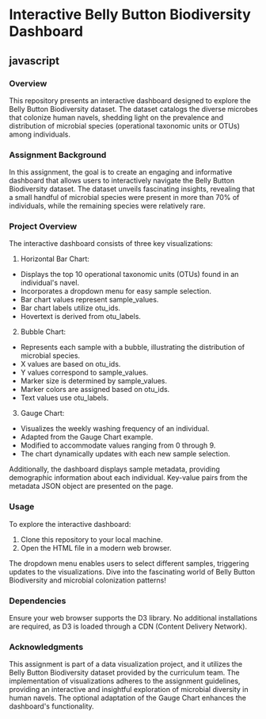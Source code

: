 # Interactive Belly Button Biodiversity Dashboard
## javascript

### Overview

This repository presents an interactive dashboard designed to explore the Belly Button Biodiversity dataset. The dataset catalogs the diverse microbes that colonize human navels, shedding light on the prevalence and distribution of microbial species (operational taxonomic units or OTUs) among individuals.


### Assignment Background

In this assignment, the goal is to create an engaging and informative dashboard that allows users to interactively navigate the Belly Button Biodiversity dataset. The dataset unveils fascinating insights, revealing that a small handful of microbial species were present in more than 70% of individuals, while the remaining species were relatively rare.

### Project Overview

The interactive dashboard consists of three key visualizations:

1. Horizontal Bar Chart:
- Displays the top 10 operational taxonomic units (OTUs) found in an individual's navel.
- Incorporates a dropdown menu for easy sample selection.
- Bar chart values represent sample_values.
- Bar chart labels utilize otu_ids.
- Hovertext is derived from otu_labels.

2. Bubble Chart:
- Represents each sample with a bubble, illustrating the distribution of microbial species.
- X values are based on otu_ids.
- Y values correspond to sample_values.
- Marker size is determined by sample_values.
- Marker colors are assigned based on otu_ids.
- Text values use otu_labels.

3. Gauge Chart:
- Visualizes the weekly washing frequency of an individual.
- Adapted from the Gauge Chart example.
- Modified to accommodate values ranging from 0 through 9.
- The chart dynamically updates with each new sample selection.

Additionally, the dashboard displays sample metadata, providing demographic information about each individual. Key-value pairs from the metadata JSON object are presented on the page.

### Usage

To explore the interactive dashboard:

1. Clone this repository to your local machine.
2. Open the HTML file in a modern web browser.

The dropdown menu enables users to select different samples, triggering updates to the visualizations. Dive into the fascinating world of Belly Button Biodiversity and microbial colonization patterns!

### Dependencies

Ensure your web browser supports the D3 library. No additional installations are required, as D3 is loaded through a CDN (Content Delivery Network).

### Acknowledgments

This assignment is part of a data visualization project, and it utilizes the Belly Button Biodiversity dataset provided by the curriculum team. The implementation of visualizations adheres to the assignment guidelines, providing an interactive and insightful exploration of microbial diversity in human navels. The optional adaptation of the Gauge Chart enhances the dashboard's functionality.